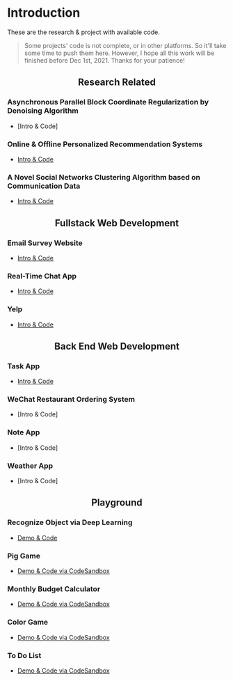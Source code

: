# Introduction

These are the research & project with available code.

> Some projects' code is not complete, or in other platforms. So it'll take some time to push them here. However, I hope all this work will be finished before Dec 1st, 2021. Thanks for your patience!

<div align="center">
  
## Research Related

</div>

### Asynchronous Parallel Block Coordinate Regularization by Denoising Algorithm
- [Intro & Code]


### Online & Offline Personalized Recommendation Systems
- [Intro & Code](https://github.com/YiranSunn/recSys)


### A Novel Social Networks Clustering Algorithm based on Communication Data
- [Intro & Code](https://github.com/YiranSunn/SocialClustering)


<div align="center">
  
 
 

## Fullstack Web Development

</div>

### Email Survey Website 
- [Intro & Code](https://github.com/YiranSunn/emailFeedback)

### Real-Time Chat App
- [Intro & Code](https://github.com/YiranSunn/realtimeChatApp)

### Yelp
- [Intro & Code](https://github.com/YiranSunn/Yelpwebdev)

<div align="center">
  
  
  

## Back End Web Development

</div>

### Task App
- [Intro & Code](https://github.com/YiranSunn/Task-App)


### WeChat Restaurant Ordering System
- [Intro & Code]


### Note App
- [Intro & Code]

### Weather App
- [Intro & Code]

<div align="center">
  
  
  

## Playground

</div>

### Recognize Object via Deep Learning

- [Demo & Code](https://github.com/YiranSunn/Recognition-Object)


### Pig Game

- [Demo & Code via CodeSandbox](https://codesandbox.io/s/project-pig-game-2ekg7)

### Monthly Budget Calculator

- [Demo & Code via CodeSandbox](https://codesandbox.io/s/project-monthly-budget-calculator-26f32)

### Color Game

- [Demo & Code via CodeSandbox](https://codesandbox.io/s/project-color-game-wesq0)

### To Do List

- [Demo & Code via CodeSandbox](https://codesandbox.io/s/project-to-do-list-r751r)





